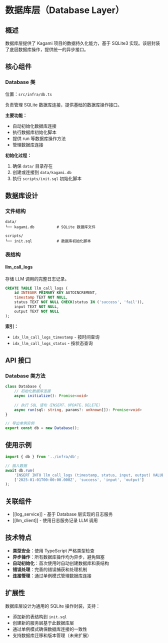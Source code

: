 # 数据库层（Database Layer）

## 概述

数据库层提供了 Kagami 项目的数据持久化能力，基于 SQLite3 实现。该层封装了底层数据库操作，提供统一的异步接口。

## 核心组件

### Database 类
位置：`src/infra/db.ts`

负责管理 SQLite 数据库连接，提供基础的数据库操作接口。

**主要功能：**
- 自动初始化数据库连接
- 执行数据库初始化脚本
- 提供 run 等数据库操作方法
- 管理数据库连接

**初始化过程：**
1. 确保 `data/` 目录存在
2. 创建或连接到 `data/kagami.db`
3. 执行 `scripts/init.sql` 初始化脚本

## 数据库设计

### 文件结构
```
data/
└── kagami.db          # SQLite 数据库文件

scripts/
└── init.sql           # 数据库初始化脚本
```

### 表结构

#### llm_call_logs
存储 LLM 调用的完整日志记录。

```sql
CREATE TABLE llm_call_logs (
    id INTEGER PRIMARY KEY AUTOINCREMENT,
    timestamp TEXT NOT NULL,
    status TEXT NOT NULL CHECK(status IN ('success', 'fail')),
    input TEXT NOT NULL,
    output TEXT NOT NULL
);
```

**索引：**
- `idx_llm_call_logs_timestamp` - 按时间查询
- `idx_llm_call_logs_status` - 按状态查询

## API 接口

### Database 类方法

```typescript
class Database {
    // 初始化数据库连接
    async initialize(): Promise<void>
    
    // 执行 SQL 语句（INSERT、UPDATE、DELETE）
    async run(sql: string, params?: unknown[]): Promise<void>
}

// 导出单例实例
export const db = new Database();
```

## 使用示例

```typescript
import { db } from '../infra/db';

// 插入数据
await db.run(
    'INSERT INTO llm_call_logs (timestamp, status, input, output) VALUES (?, ?, ?, ?)',
    ['2025-01-01T00:00:00.000Z', 'success', 'input', 'output']
);
```

## 关联组件

- [[log_service]] - 基于 Database 层实现的日志服务
- [[llm_client]] - 使用日志服务记录 LLM 调用

## 技术特点

- **类型安全**：使用 TypeScript 严格类型检查
- **异步操作**：所有数据库操作均为异步，避免阻塞
- **自动初始化**：首次使用时自动创建数据库和表结构
- **错误处理**：完善的错误捕获和处理机制
- **连接管理**：通过单例模式管理数据库连接

## 扩展性

数据库层设计为通用的 SQLite 操作封装，支持：
- 添加新的表结构到 `init.sql`  
- 创建新的服务层基于此数据库层
- 通过单例模式确保数据库连接的一致性
- 支持数据库迁移和版本管理（未来扩展）